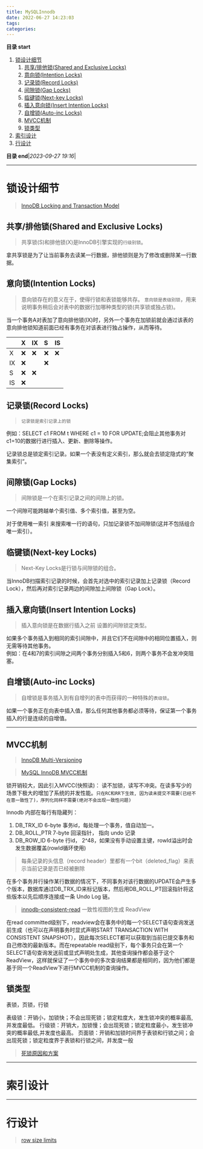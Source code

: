 ```yaml
---
title: MySQLInnodb
date: 2022-06-27 14:23:03
tags: 
categories: 
---
```


**目录 start**

1. [锁设计细节](#锁设计细节)
    1. [共享/排他锁(Shared and Exclusive Locks)](#共享排他锁shared-and-exclusive-locks)
    1. [意向锁(Intention Locks)](#意向锁intention-locks)
    1. [记录锁(Record Locks)](#记录锁record-locks)
    1. [间隙锁(Gap Locks)](#间隙锁gap-locks)
    1. [临键锁(Next-key Locks)](#临键锁next-key-locks)
    1. [插入意向锁(Insert Intention Locks)](#插入意向锁insert-intention-locks)
    1. [自增锁(Auto-inc Locks)](#自增锁auto-inc-locks)
    1. [MVCC机制](#mvcc机制)
    1. [锁类型](#锁类型)
1. [索引设计](#索引设计)
1. [行设计](#行设计)

**目录 end**|_2023-09-27 19:16_|
****************************************

# 锁设计细节
> [InnoDB Locking and Transaction Model](https://dev.mysql.com/doc/refman/8.0/en/innodb-locking-transaction-model.html)

## 共享/排他锁(Shared and Exclusive Locks)
> 共享锁(S)和排他锁(X)是InnoDB引擎实现的`行级别锁`。 

拿共享锁是为了让当前事务去读某一行数据，排他锁则是为了修改或删除某一行数据。

## 意向锁(Intention Locks)
> 意向锁存在的意义在于，使得行锁和表锁能够共存。 `意向锁是表级别锁`，用来说明事务稍后会对表中的数据行加哪种类型的锁(共享锁或独占锁)。

当一个事务A对表加了意向排他锁(IX)时，另外一个事务在加锁前就会通过该表的意向排他锁知道前面已经有事务在对该表进行独占操作，从而等待。

|   |  X  |   IX  |  S |  IS
|:---|:---|:---|:---|:---|
X 	| ❌ | ❌ | ❌ | ❌
IX 	| ❌ |   | ❌ | 
S 	| ❌ | ❌ |   | 
IS 	| ❌ |   |   | 

## 记录锁(Record Locks)
> `记录锁是索引记录上的锁`

例如：SELECT c1 FROM t WHERE c1 = 10 FOR UPDATE;会阻止其他事务对c1=10的数据行进行插入、更新、删除等操作。

记录锁总是锁定索引记录。如果一个表没有定义索引，那么就会去锁定隐式的“聚集索引”。

## 间隙锁(Gap Locks)
> 间隙锁是一个在索引记录之间的间隙上的锁。

一个间隙可能跨越单个索引值、多个索引值，甚至为空。

对于使用唯一索引 来搜索唯一行的语句，只加记录锁不加间隙锁(这并不包括组合唯一索引）。

## 临键锁(Next-key Locks)
> Next-Key Locks是行锁与间隙锁的组合。

当InnoDB扫描索引记录的时候，会首先对选中的索引记录加上记录锁（Record Lock），然后再对索引记录两边的间隙加上间隙锁（Gap Lock）。

## 插入意向锁(Insert Intention Locks)
> 插入意向锁是在数据行插入之前 设置的间隙锁定类型。

如果多个事务插入到相同的索引间隙中，并且它们不在间隙中的相同位置插入，则无需等待其他事务。  
例如：在4和7的索引间隙之间两个事务分别插入5和6，则两个事务不会发冲突阻塞。 

## 自增锁(Auto-inc Locks)
> 自增锁是事务插入到有自增列的表中而获得的一种特殊的`表级锁`。

如果一个事务正在向表中插入值，那么任何其他事务都必须等待，保证第一个事务插入的行是连续的自增值。

************************
## MVCC机制
> [InnoDB Multi-Versioning](https://dev.mysql.com/doc/refman/8.0/en/innodb-multi-versioning.html)

> [MySQL InnoDB MVCC机制](https://www.jianshu.com/p/d67f0329d3bf)

锁开销较大，因此引入MVCC(快照读)： 读不加锁，读写不冲突。在读多写少的场景下极大的增加了系统的并发性能。`只在RC和RR下生效, 因为读未提交不需要(已经不在意一致性了)，序列化同样不需要(绝对不会出现一致性问题)`

Innodb 内部在每行有隐藏列：
1. DB_TRX_ID    6-byte 事务id，每处理一个事务，值自动加一。
1. DB_ROLL_PTR  7-byte 回滚指针， 指向 undo 记录
1. DB_ROW_ID    6-byte 行id， 2^48，如果没有手动设置主键，rowId溢出时会发生数据覆盖(rowId循环使用)

> 每条记录的头信息（record header）里都有一个bit（deleted_flag）来表示当前记录是否已经被删除

在多个事务并行操作某行数据的情况下，不同事务对该行数据的UPDATE会产生多个版本，数据库通过DB_TRX_ID来标记版本，然后用DB_ROLL_PT回滚指针将这些版本以先后顺序连接成一条 Undo Log 链。

> [innodb-consistent-read](https://dev.mysql.com/doc/refman/8.0/en/innodb-consistent-read.html)
一致性视图的生成 ReadView

在read committed级别下，readview会在事务中的每一个SELECT语句查询发送前生成（也可以在声明事务时显式声明START TRANSACTION WITH CONSISTENT SNAPSHOT），因此每次SELECT都可以获取到当前已提交事务和自己修改的最新版本。而在repeatable read级别下，每个事务只会在第一个SELECT语句查询发送前或显式声明处生成，其他查询操作都会基于这个ReadView，这样就保证了一个事务中的多次查询结果都是相同的，因为他们都是基于同一个ReadView下进行MVCC机制的查询操作。

## 锁类型
表锁，页锁，行锁

表级锁：开销小，加锁快；不会出现死锁；锁定粒度大，发生锁冲突的概率最高,并发度最低。
行级锁：开销大，加锁慢；会出现死锁；锁定粒度最小，发生锁冲突的概率最低,并发度也最高。
页面锁：开销和加锁时间界于表锁和行锁之间；会出现死锁；锁定粒度界于表锁和行锁之间，并发度一般

> [死锁原因和方案](https://zhuanlan.zhihu.com/p/267522634)

************************
# 索引设计


************************

# 行设计
> [row size limits](https://dev.mysql.com/doc/refman/8.0/en/column-count-limit.html#row-size-limits)
